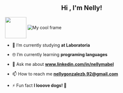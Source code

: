 <h2 align="center">Hi , I'm Nelly!</h2>
<img align="center" src="https://media.giphy.com/media/vFKqnCdLPNOKc/giphy.gif" width="70" height="70"/>
<img align="center" src="https://i.ibb.co/hDVV6GD/Frame-15.png" alt="My cool frame"/>

- 🔭 I’m currently studying **at Laboratoria**

- 🤓 I’m currently learning **programing languages**

- 💬 Ask me about **www.linkedin.com/in/nellymabel**

- 📫 How to reach me **nellygonzalezb.92@gmail.com**

- ⚡ Fun fact **I looove dogs! 🐶**
